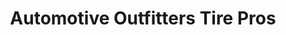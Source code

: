 ---
title: "Automotive Outfitters Tire Pros"
url: /portland/automotive-outfitters-tire-pros/
shop: tyres
---